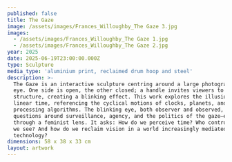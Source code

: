 ```yaml
---
published: false
title: The Gaze
image: /assets/images/Frances_Willoughby_The Gaze 3.jpg
images:
  - /assets/images/Frances_Willoughby_The Gaze 1.jpg
  - /assets/images/Frances_Willoughby_The Gaze 2.jpg
year: 2025
date: 2025-06-19T23:00:00.000Z
type: Sculpture
media_type: 'aluminium print, reclaimed drum hoop and steel'
description: >-
  The Gaze is an interactive sculpture centring around a large photograph of my
  eye. One side is open, the other closed; a handle invites viewers to spin the
  structure, creating a blinking effect. This work explores the illusion of
  linear time, referencing the cyclical motions of clocks, planets, and
  processing algorithms. The blinking eye, both observer and observed, evokes
  questions around surveillance, agency, and the politics of the gaze—especially
  through a feminist lens. It asks: How do we perceive time? Who controls what
  we see? And how do we reclaim vision in a world increasingly mediated by
  technology?
dimensions: 58 x 38 x 33 cm
layout: artwork
---
```


